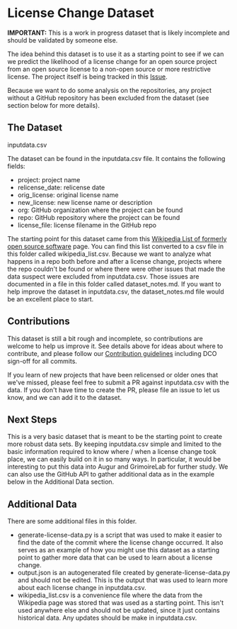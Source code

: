 # License Change Dataset

**IMPORTANT:** This is a work in progress dataset that is likely incomplete and should be validated by someone else.

The idea behind this dataset is to use it as a starting point to see if we can we predict the likelihood of a license change for an open source project from an open source license to a non-open source or more restrictive license. The project itself is being tracked in this [Issue](https://github.com/chaoss/wg-data-science/issues/47).

Because we want to do some analysis on the repositories, any project without a GitHub repository has been excluded from the dataset (see section below for more details).

## The Dataset

inputdata.csv

The dataset can be found in the inputdata.csv file. It contains the following fields:
* project: project name
* relicense_date: relicense date
* orig_license: original license name
* new_license: new license name or description
* org: GitHub organization where the project can be found
* repo: GitHub repository where the project can be found
* license_file: license filename in the GitHub repo

The starting point for this dataset came from this [Wikipedia List of formerly open source software](https://en.wikipedia.org/wiki/List_of_formerly_open-source_or_free_software) page. You can find this list converted to a csv file in this folder called wikipedia_list.csv. Because we want to analyze what happens in a repo both before and after a license change, projects where the repo couldn't be found or where there were other issues that made the data suspect were excluded from inputdata.csv. Those issues are documented in a file in this folder called dataset_notes.md. If you want to help improve the dataset in inputdata.csv, the dataset_notes.md file would be an excellent place to start.

## Contributions

This dataset is still a bit rough and incomplete, so contributions are welcome to help us improve it. See details above for ideas about where to contribute, and please follow our [Contribution guidelines](https://github.com/chaoss/wg-data-science/blob/main/CONTRIBUTING.md) including DCO sign-off for all commits.

If you learn of new projects that have been relicensed or older ones that we've missed, please feel free to submit a PR against inputdata.csv with the data. If you don't have time to create the PR, please file an issue to let us know, and we can add it to the dataset.

## Next Steps

This is a very basic dataset that is meant to be the starting point to create more robust data sets. By keeping inputdata.csv simple and limited to the basic information required to know where / when a license change took place, we can easily build on it in so many ways. In particular, it would be interesting to put this data into Augur and GrimoireLab for further study. We can also use the GitHub API to gather additional data as in the example below in the Additional Data section.

## Additional Data

There are some additional files in this folder.

* generate-license-data.py is a script that was used to make it easier to find the date of the commit where the license change occurred. It also serves as an example of how you might use this dataset as a starting point to gather more data that can be used to learn about a license change.
* output.json is an autogenerated file created by generate-license-data.py and should not be edited. This is the output that was used to learn more about each license change in inputdata.csv.
* wikipedia_list.csv is a convenience file where the data from the Wikipedia page was stored that was used as a starting point. This isn't used anywhere else and should not be updated, since it just contains historical data. Any updates should be make in inputdata.csv.

